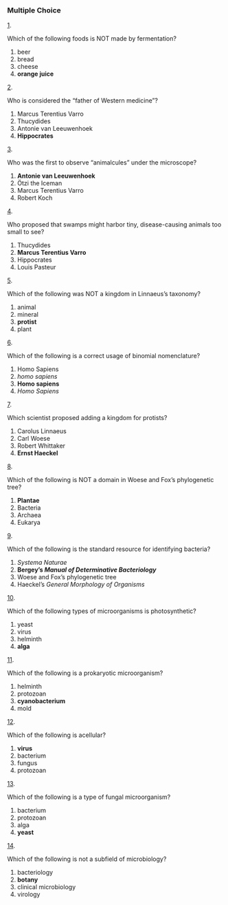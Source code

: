 ### Multiple Choice

[1](https://openstax.org/books/microbiology/pages/chapter-1#fs-id1171360295368-solution). 

Which of the following foods is NOT made by fermentation?

1. beer
2. bread
3. cheese
4. **orange juice**

[2](https://openstax.org/books/microbiology/pages/chapter-1#fs-id1171360229175-solution). 

Who is considered the “father of Western medicine”?

1. Marcus Terentius Varro
2. Thucydides
3. Antonie van Leeuwenhoek
4. **Hippocrates**

[3](https://openstax.org/books/microbiology/pages/chapter-1#fs-id1171359008696-solution). 

Who was the first to observe “animalcules” under the microscope?

1. **Antonie van Leeuwenhoek**
2. Ötzi the Iceman
3. Marcus Terentius Varro
4. Robert Koch

[4](https://openstax.org/books/microbiology/pages/chapter-1#fs-id1171359210036-solution). 

Who proposed that swamps might harbor tiny, disease-causing animals too small to see?

1. Thucydides
2. **Marcus Terentius Varro**
3. Hippocrates
4. Louis Pasteur

[5](https://openstax.org/books/microbiology/pages/chapter-1#fs-id1171360344461-solution). 

Which of the following was NOT a kingdom in Linnaeus’s taxonomy?

1. animal
2. mineral
3. **protist**
4. plant

[6](https://openstax.org/books/microbiology/pages/chapter-1#fs-id1171360530144-solution). 

Which of the following is a correct usage of binomial nomenclature?

1. Homo Sapiens
2. *homo sapiens*
3. **Homo sapiens**
4. *Homo Sapiens*

[7](https://openstax.org/books/microbiology/pages/chapter-1#fs-id1171360274356-solution). 

Which scientist proposed adding a kingdom for protists?

1. Carolus Linnaeus
2. Carl Woese
3. Robert Whittaker
4. **Ernst Haeckel**

[8](https://openstax.org/books/microbiology/pages/chapter-1#fs-id1171360367608-solution). 

Which of the following is NOT a domain in Woese and Fox’s phylogenetic tree?

1. **Plantae**
2. Bacteria
3. Archaea
4. Eukarya

[9](https://openstax.org/books/microbiology/pages/chapter-1#fs-id1171360353040-solution). 

Which of the following is the standard resource for identifying bacteria?

1. *Systema Naturae*
2. **Bergey’s *Manual of Determinative Bacteriology***
3. Woese and Fox’s phylogenetic tree
4. Haeckel’s *General Morphology of Organisms*

[10](https://openstax.org/books/microbiology/pages/chapter-1#fs-id1171360143106-solution). 

Which of the following types of microorganisms is photosynthetic?

1. yeast
2. virus
3. helminth
4. **alga**

[11](https://openstax.org/books/microbiology/pages/chapter-1#fs-id1171360369592-solution). 

Which of the following is a prokaryotic microorganism?

1. helminth
2. protozoan
3. **cyanobacterium**
4. mold

[12](https://openstax.org/books/microbiology/pages/chapter-1#fs-id1171360401236-solution). 

Which of the following is acellular?

1. **virus**
2. bacterium
3. fungus
4. protozoan

[13](https://openstax.org/books/microbiology/pages/chapter-1#fs-id1171360258301-solution). 

Which of the following is a type of fungal microorganism?

1. bacterium
2. protozoan
3. alga
4. **yeast**

[14](https://openstax.org/books/microbiology/pages/chapter-1#fs-id1171360528335-solution). 

Which of the following is not a subfield of microbiology?

1. bacteriology
2. **botany**
3. clinical microbiology
4. virology
